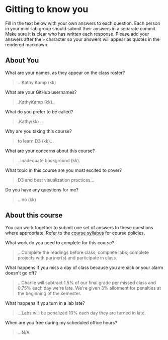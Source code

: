 # Gitting to know you
Fill in the text below with your own answers to each question. Each person in your mini-lab group should submit their answers in a separate commit. Make sure it is clear who has written each response. Please add your answers after the `>` character so your answers will appear as quotes in the rendered markdown.

## About You
What are your names, as they appear on the class roster?
> ...Kathy Kamp (kk)

What are your GitHub usernames?
> .KathyKamp (kk)..

What do you prefer to be called?
> .Kathy(kk)
..

Why are you taking this course?
> to learn D3 (kk)...

What are your concerns about this course?
> ..Inadequate background (kk).

What topic in this course are you most excited to cover?
> D3 and best visualization practices...

Do you have any questions for me?
> ...no (kk)

## About this course
You can work together to submit one set of answers to these questions where appropriate. Refer to the [course syllabus](http://www.cs.grinnell.edu/~curtsinger/teaching/2017S/CSC395/syllabus/) for course policies.

What work do you need to complete for this course?
> ...Complete the readings before class; complete labs; complete projects with partner(s) and participate in class.

What happens if you miss a day of class because you are sick or your alarm doesn't go off?
> ...Charlie will subtract 1.5% of our final grade per missed class and 0.75% each day we're late. We're given 3% allotment for penalties at the beginning of the semester. 

What happens if you turn in a lab late?
> ...Labs will be penalized 10% each day they are turned in late. 

When are you free during my scheduled office hours?
> ...N/A
